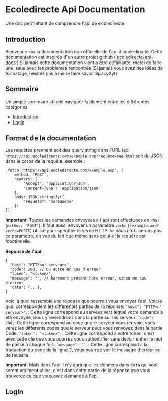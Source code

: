 # Ecoledirecte Api Documentation
Une doc permettant de comprendre l'api de ecoledirecte.

## Introduction
Bienvenue sur la documentation non officielle de l'api d'ecoledirecte.
Cette documentation est inspirée d'un autre projet github ('[ecoledirecte-api-docs](https://github.com/EduWireApps/ecoledirecte-api-docs)')
Si jamais cette documentation vient a être défaillante, merci de faire une issue avec les problèmes rencontrés
(Si jamais vous avez des idées de formatage, hésitez pas à me le faire savoir SpacyXyt)

## Sommaire
Un simple sommaire afin de naviguer facilement entre les différentes catégories.

- [Introduction](#introduction)
- [Login](#login)

## Format de la documentation
Les requêtes prennent soit des query string dans l'URL (ex: ``https://api.ecoledirecte.com/example.awp?requete=requête``) soit du JSON dans le corps de la requête, exemple :
```
.fetch('https://api.ecoledirecte.com/example.awp', {
    method: 'POST',
    headers: {
        'Accept': 'application/json',
        'Content-Type': 'application/json'
    },
    body: JSON.stringify({
        "requete": "marequete"
    })
});
```

**Important**: Toutes les demandes envoyées à l'api sont effectuées en ``POST`` (``method: 'POST'``). Il faut aussi envoyer un paramètre ``verbe`` (``/example.awp?verbe=POSTE``) utilisé pour spécifier le verbe HTTP. Ici nous n'utiliserons pas ce paramètre, en vue du fait que même sans celui-ci la requête est fonctionelle.

**Réponse de l'api**:
```
{
  "host": "HTTP<n° serveur>",
  "code": 200, // Ou autre en cas d'erreur
  "token": "<token>",
  "message": "", // Rarement présent hors erreur, sinon en cas d'erreur
  "data": {...},
}
```
Voici à quoi ressemble une réponse que pourrait vous envoyer l'api.
Voici à quoi correspondent les differentes parties de la réponse:
``"host": "HTTP<n° serveur>",``: Cette ligne correspond au serveur vers lequel votre demande a été envoyée, nous y reviendrons dans la partie sur les serveur.
``"code": 200,``: Cette ligne correspond au code que le serveur vous renvoie, vous verez les differents codes que le serveur peut vous renvoyez dans la partie Code.
``"token": "<token>",``: Cette ligne correspond à votre token, c'est avec cette clé que vous pourrez vous authentifier sans devoir entrer le mot de passe à chaque fois.
``"message": "",``: Cette ligne correspond à la traduction du code de la ligne 2, vous pourrez voir le message d'erreur ou de réussite.


**Important**:
Mais dans l'api il n'y aura que les données dans ``data`` qui vont seront vraiment utiles, c'est dans cette partie de la réponse que vous trouverez ce que vous avez demandé à l'api.

## Login
